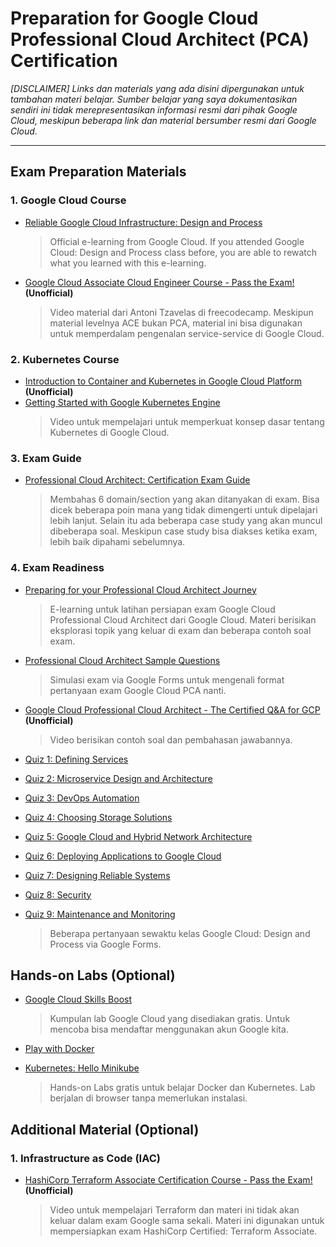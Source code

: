 # Preparation for Google Cloud Professional Cloud Architect (PCA) Certification
_[DISCLAIMER] Links dan materials yang ada disini dipergunakan untuk tambahan materi belajar. Sumber belajar yang saya dokumentasikan sendiri ini tidak merepresentasikan informasi resmi dari pihak Google Cloud, meskipun beberapa link dan material bersumber resmi dari Google Cloud._

---
## Exam Preparation Materials
### 1. Google Cloud Course
- [Reliable Google Cloud Infrastructure: Design and Process](https://www.cloudskillsboost.google/course_templates/41)
    > Official e-learning from Google Cloud. If you attended Google Cloud: Design and Process class before, you are able to rewatch what you learned with this e-learning.

- [Google Cloud Associate Cloud Engineer Course - Pass the Exam!](https://www.youtube.com/watch?v=jpno8FSqpc8) **(Unofficial)**
    > Video material dari Antoni Tzavelas di freecodecamp. Meskipun material levelnya ACE bukan PCA, material ini bisa digunakan untuk memperdalam pengenalan service-service di Google Cloud.

### 2. Kubernetes Course
- [Introduction to Container and Kubernetes in Google Cloud Platform](https://www.youtube.com/watch?v=JKBANQEwMgI) **(Unofficial)**
- [Getting Started with Google Kubernetes Engine](https://www.cloudskillsboost.google/paths/11/course_templates/2)
    > Video untuk mempelajari untuk memperkuat konsep dasar tentang Kubernetes di Google Cloud.

### 3. Exam Guide
- [Professional Cloud Architect: Certification Exam Guide](https://cloud.google.com/certification/guides/professional-cloud-architect)
    > Membahas 6 domain/section yang akan ditanyakan di exam. Bisa dicek beberapa poin mana yang tidak dimengerti untuk dipelajari lebih lanjut. Selain itu ada beberapa case study yang akan muncul dibeberapa soal. Meskipun case study bisa diakses ketika exam, lebih baik dipahami sebelumnya.

### 4. Exam Readiness
- [Preparing for your Professional Cloud Architect Journey](https://www.cloudskillsboost.google/paths/12/course_templates/78)
    > E-learning untuk latihan persiapan exam Google Cloud Professional Cloud Architect dari Google Cloud. Materi berisikan eksplorasi topik yang keluar di exam dan beberapa contoh soal exam.

- [Professional Cloud Architect Sample Questions](https://docs.google.com/forms/d/e/1FAIpQLSdvf8Xq6m0kvyIoysdr8WZYCG32WHENStftiHTSdtW4ad2-0w/viewform)
    > Simulasi exam via Google Forms untuk mengenali format pertanyaan exam Google Cloud PCA nanti.

- [Google Cloud Professional Cloud Architect - The Certified Q&A for GCP](https://www.youtube.com/watch?v=iNJe_NrbijM&list=PLQMsfKRZZviTIxEh0pkWNwnDUasGVZS4n&ab_channel=AwesomeGCP) **(Unofficial)**
    > Video berisikan contoh soal dan pembahasan jawabannya.

- [Quiz 1: Defining Services](https://forms.gle/CViiRMLuQFowHz5MA)
- [Quiz 2: Microservice Design and Architecture](https://forms.gle/recZd5BM8ariJ15s6)
- [Quiz 3:  DevOps Automation](https://forms.gle/YwYGwFWUWXnkRyPe6)
- [Quiz 4:  Choosing Storage Solutions](https://forms.gle/dwkddj5EMNHANkCy9)
- [Quiz 5: Google Cloud and Hybrid Network Architecture](https://forms.gle/5Km2ioMenjAxC3BEA)
- [Quiz 6: Deploying Applications to Google Cloud](https://forms.gle/g2SExhqNseaAcBZm7)
- [Quiz 7: Designing Reliable Systems](https://forms.gle/27Yes1DjA7oiSPmw7)
- [Quiz 8: Security](https://forms.gle/yfzGtHyqYhwMbQNr6)
- [Quiz 9: Maintenance and Monitoring](https://forms.gle/LCGT9chqoeoAaLkC6)
    > Beberapa pertanyaan sewaktu kelas Google Cloud: Design and Process via Google Forms.

## Hands-on Labs (Optional)
- [Google Cloud Skills Boost](https://www.cloudskillsboost.google/catalog?price%5B%5D=free)
    > Kumpulan lab Google Cloud yang disediakan gratis. Untuk mencoba bisa mendaftar menggunakan akun Google kita.

- [Play with Docker](https://labs.play-with-docker.com/)
- [Kubernetes: Hello Minikube](https://kubernetes.io/docs/tutorials/hello-minikube/)
    > Hands-on Labs gratis untuk belajar Docker dan Kubernetes. Lab berjalan di browser tanpa memerlukan instalasi.

## Additional Material (Optional)
### 1. Infrastructure as Code (IAC)
- [HashiCorp Terraform Associate Certification Course - Pass the Exam!](https://www.youtube.com/watch?v=V4waklkBC38&ab_channel=freeCodeCamp.org) **(Unofficial)**
    > Video untuk mempelajari Terraform dan materi ini tidak akan keluar dalam exam Google sama sekali. Materi ini digunakan untuk mempersiapkan exam HashiCorp Certified: Terraform Associate.
